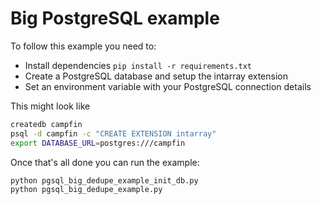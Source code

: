 # Big PostgreSQL example

To follow this example you need to:

* Install dependencies `pip install -r requirements.txt`
* Create a PostgreSQL database and setup the intarray extension
* Set an environment variable with your PostgreSQL connection details

This might look like

```bash
createdb campfin
psql -d campfin -c "CREATE EXTENSION intarray"
export DATABASE_URL=postgres:///campfin
```

Once that's all done you can run the example:

```bash
python pgsql_big_dedupe_example_init_db.py 
python pgsql_big_dedupe_example.py
```
